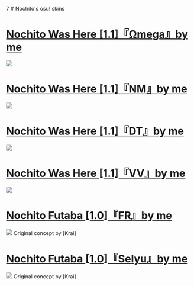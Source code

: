 7 # Nochito's osu! skins

# [Nochito Was Here [1.1]『Ωmega』by me](http://www.mediafire.com/file/rbv8whzlcnuj2cg/-++++Nochito+Was+Here+『Ωmega』+#+[1.1].osk/file)
![](https://i.imgur.com/6wR7W4y.png)

# [Nochito Was Here [1.1]『NM』by me](http://www.mediafire.com/file/nzjvfeq9rn57mkj/-_Nochito_Was_Here_%25E3%2580%258ENM%25E3%2580%258F_%2523_%255B1.1%255D.osk/file)
![](https://i.imgur.com/ShcKZHZ.png)

# [Nochito Was Here [1.1]『DT』by me](http://www.mediafire.com/file/qof6e2ko8pyeavw/-_Nochito_Was_Here__%25E3%2580%258EDT%25E3%2580%258F_%2523_%255B1.1%255D.osk/file)
![](https://i.imgur.com/eXjQA4p.png)

# [Nochito Was Here [1.1]『VV』by me](http://www.mediafire.com/file/yigtqbl5fodb93l/-_Nochito_Was_Here_%25E3%2580%258EVV%25E3%2580%258F_%2523_%255B1.1%255D.osk/file)
![](https://i.imgur.com/IfuDxgs.png)

# [Nochito Futaba [1.0]『FR』by me](http://www.mediafire.com/file/5gmewbr2gkb1v3v/-_%2523_Nochito_Futaba_%25E3%2580%258EFR%25E3%2580%258F_%2523_-.osk/file)
![](https://i.imgur.com/L1jNieS.png)
Original concept by [Krai]

# [Nochito Futaba [1.0]『Selyu』by me](http://www.mediafire.com/file/squo4i11kiijtu6/-_%2523_Nochito_Futaba_%25E3%2580%258ESelyu%25E3%2580%258F_%2523_-.osk/file)
![](https://i.imgur.com/ZqasiQn.png)
Original concept by [Krai]

